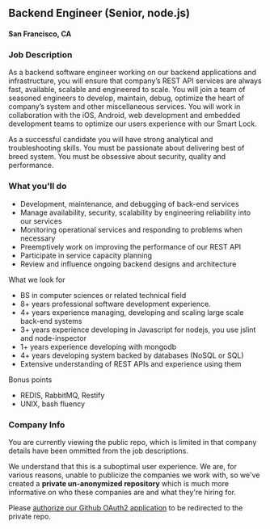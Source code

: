 ## Backend Engineer (Senior, node.js)
#### San Francisco, CA

### Job Description 
As a backend software engineer working on our backend applications and infrastructure, you will ensure that company’s REST API services are always fast, available, scalable and engineered to scale.  You will join a team of seasoned engineers to develop, maintain, debug, optimize the heart of company’s system and other miscellaneous services. You will work in collaboration with the iOS, Android, web development and embedded development teams to optimize our users experience with our Smart Lock.   

As a successful candidate you will have strong analytical and troubleshooting skills. You must be passionate about delivering best of breed system. You must be obsessive about security, quality and performance.

### What you'll do
+ Development, maintenance, and debugging of back-end services
+ Manage availability, security, scalability by engineering reliability into our services
+ Monitoring operational services and responding to problems when necessary
+ Preemptively work on improving the performance of our REST API
+ Participate in service capacity planning
+ Review and influence ongoing backend designs and architecture

What we look for
+ BS in computer sciences or related technical field
+ 8+ years professional software development experience.
+ 4+  years experience managing, developing and scaling large scale back-end systems
+ 3+ years experience developing in Javascript for nodejs, you use jslint and node-inspector
+ 1+ years experience developing with mongodb
+ 4+ years developing system backed by databases (NoSQL or SQL)
+ Extensive understanding of REST APIs and experience using them

Bonus points
+ REDIS, RabbitMQ, Restify
+ UNIX, bash fluency



### Company Info
You are currently viewing the public repo, which is limited in that company details have been ommitted from the job descriptions.  
    
We understand that this is a suboptimal user experience.  We are, for various reasons, unable to publicize the companies we work with, so we've
created a **private un-anonymized repository** which is much more informative on who these companies are and what they're hiring for.  
    
Please [authorize our Github OAuth2 application](https://letsrockit.co/users/auth/github?job_id=qxvndxn0-backend-engineer-senior-node-js) to be redirected to the private repo.
